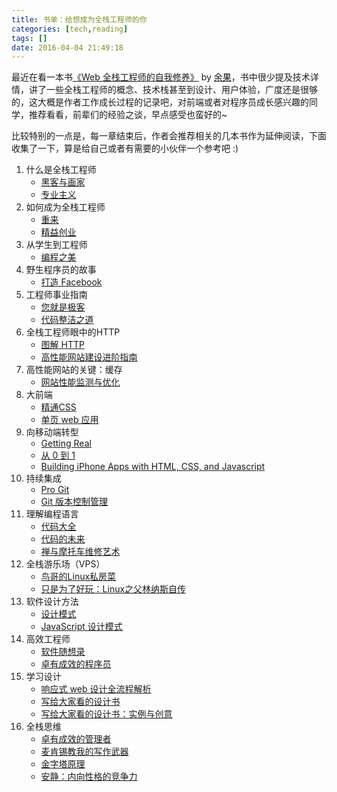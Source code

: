 ```yaml
---
title: 书单：给想成为全栈工程师的你
categories: [tech,reading]
tags: []
date: 2016-04-04 21:49:18
---
```

最近在看一本书[《Web 全栈工程师的自我修养》](https://book.douban.com/subject/26598045/) by [余果](https://yuguo.us)，书中很少提及技术详情，讲了一些全栈工程师的概念、技术栈甚至到设计、用户体验，广度还是很够的，这大概是作者工作成长过程的记录吧，对前端或者对程序员成长感兴趣的同学，推荐看看，前辈们的经验之谈，早点感受也蛮好的~

<!-- more -->

比较特别的一点是，每一章结束后，作者会推荐相关的几本书作为延伸阅读，下面收集了一下，算是给自己或者有需要的小伙伴一个参考吧 :)

1. 什么是全栈工程师
    * [黑客与画家](https://book.douban.com/subject/6021440/)
    * [专业主义](https://book.douban.com/subject/1790456/)
2. 如何成为全栈工程师
    * [重来](https://book.douban.com/subject/5320866/)
    * [精益创业](https://book.douban.com/subject/10945606/)
3. 从学生到工程师
    * [编程之美](https://book.douban.com/subject/3004255/)
4. 野生程序员的故事
    * [打造 Facebook](https://book.douban.com/subject/20471120/)
5. 工程师事业指南
    * [您就是极客](https://book.douban.com/subject/7055331/)
    * [代码整洁之道](https://book.douban.com/subject/4199741/)
6. 全栈工程师眼中的HTTP
    * [图解 HTTP](https://book.douban.com/subject/25863515/)
    * [高性能网站建设进阶指南](https://book.douban.com/subject/4719162/)
7. 高性能网站的关键：缓存
    * [网站性能监测与优化](https://book.douban.com/subject/5372270/)
8. 大前端
    * [精通CSS](https://book.douban.com/subject/4736167/)
    * [单页 web 应用](https://book.douban.com/subject/25986284/)
9. 向移动端转型
    * [Getting Real](https://book.douban.com/subject/3567853/)
    * [从 0 到 1](https://book.douban.com/subject/26297606/)
    * [Building iPhone Apps with HTML, CSS, and Javascript](https://book.douban.com/subject/4254163/)
10. 持续集成
    * [Pro Git](https://book.douban.com/subject/3420144/)
    * [Git 版本控制管理](https://book.douban.com/subject/5311565/)
11. 理解编程语言
    * [代码大全](https://book.douban.com/subject/1477390/)
    * [代码的未来](https://book.douban.com/subject/24536403/)
    * [禅与摩托车维修艺术](https://book.douban.com/subject/6811366/)
12. 全栈游乐场（VPS）
    * [鸟哥的Linux私房菜](https://book.douban.com/subject/4889838/)
    * [只是为了好玩：Linux之父林纳斯自传](https://book.douban.com/subject/25930025/)
13. 软件设计方法
    * [设计模式](https://book.douban.com/subject/1052241/)
    * [JavaScript 设计模式](https://book.douban.com/subject/3329540/)
14. 高效工程师
    * [软件随想录](https://book.douban.com/subject/4163938/)
    * [卓有成效的程序员](https://book.douban.com/subject/3558788/)
15. 学习设计
    * [响应式 web 设计全流程解析](https://book.douban.com/subject/26241601/)
    * [写给大家看的设计书](https://book.douban.com/subject/3323633/)
    * [写给大家看的设计书：实例与创意](https://book.douban.com/subject/4837333/)
16. 全栈思维
    * [卓有成效的管理者](https://book.douban.com/subject/1322025/)
    * [麦肯锡教我的写作武器](https://book.douban.com/subject/24745639/)
    * [金字塔原理](https://book.douban.com/subject/25775696/)
    * [安静：内向性格的竞争力](https://book.douban.com/subject/11601993/)
